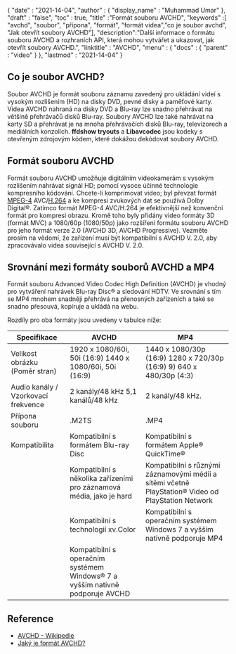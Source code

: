{
  "date" : "2021-14-04",
  "author" : {
    "display_name" : "Muhammad Umar"
},
  "draft" : "false",
  "toc" : true,
  "title" :"Formát souboru AVCHD",
  "keywords" :[ "avchd", "soubor", "přípona", "formát", "formát videa","co je soubor avchd", "Jak otevřít soubory AVCHD"],
  "description":"Další informace o formátu souboru AVCHD a rozhraních API, která mohou vytvářet a ukazovat, jak otevřít soubory AVCHD.",
  "linktitle" : "AVCHD",
  "menu" : {
    "docs" : {
      "parent" : "video"
}
},
  "lastmod" : "2021-14-04"
}

## Co je soubor AVCHD? ##

Soubor AVCHD je formát souboru záznamu zavedený pro ukládání videí s vysokým rozlišením (HD) na disky DVD, pevné disky a paměťové karty. Videa AVCHD nahraná na disky DVD a Blu-ray lze snadno přehrávat na většině přehrávačů disků Blu-ray. Soubory AVCHD lze také nahrávat na karty SD a přehrávat je na mnoha přehrávačích disků Blu-ray, televizorech a mediálních konzolích. **ffdshow tryouts** a **Libavcodec** jsou kodeky s otevřeným zdrojovým kódem, které dokážou dekódovat soubory AVCHD.


## Formát souboru AVCHD

Formát souboru AVCHD umožňuje digitálním videokamerám s vysokým rozlišením nahrávat signál HD; pomocí vysoce účinné technologie kompresního kódování. Chcete-li komprimovat video; byl převzat formát [MPEG-4](/cs/video/mp4/) AVC/[H.264](/cs/video/h264/) a ke kompresi zvukových dat se používá Dolby Digital®. Zatímco formát MPEG-4 AVC/H.264 je efektivnější než konvenční formát pro kompresi obrazu. Kromě toho byly přidány video formáty 3D (formát MVC) a 1080/60p (1080/50p) jako rozšíření formátu souboru AVCHD pro jeho formát verze 2.0 (AVCHD 3D, AVCHD Progressive).
Vezměte prosím na vědomí, že zařízení musí být kompatibilní s AVCHD V. 2.0, aby zpracovávalo videa související s AVCHD V. 2.0.

## Srovnání mezi formáty souborů AVCHD a MP4 ##

Formát souboru Advanced Video Codec High Definition (AVCHD) je vhodný pro vytváření nahrávek Blu-ray Disc® a sledování HDTV. Ve srovnání s tím se MP4 mnohem snadněji přehrává na přenosných zařízeních a také se snadno přesouvá, kopíruje a ukládá na webu.

Rozdíly pro oba formáty jsou uvedeny v tabulce níže:

|Specifikace |AVCHD|MP4|
|---------------------|----|----|
| Velikost obrázku (Poměr stran) |1920 x 1080/60i, 50i (16:9) 1440 x 1080/60i, 50i (16:9)|1440 x 1080/30p (16:9) 1280 x 720/30p (16:9) 9) 640 x 480/30p (4:3)|
| Audio kanály / Vzorkovací frekvence |2 kanály/48 kHz 5,1 kanálů/48 kHz|2 kanály/48 kHz.|
| Přípona souboru |.M2TS|.MP4|
| Kompatibilita |Kompatibilní s formátem Blu-ray Disc|Kompatibilní s formátem Apple® QuickTime®|
| |Kompatibilní s několika zařízeními pro záznamová média, jako je hard|Kompatibilní s různými záznamovými médii a sítěmi včetně PlayStation® Video od PlayStation Network|
| |Kompatibilní s technologií xv.Color|Kompatibilní s operačním systémem Windows 7 a vyšším nativně podporuje MP4|
| |Kompatibilní s operačním systémem Windows® 7 a vyšším nativně podporuje AVCHD||


## Reference ##

- [AVCHD - Wikipedie](https://en.wikipedia.org/wiki/AVCHD)
- [Jaký je formát AVCHD?](https://www.sony.com/electronics/support/articles/00016537)



